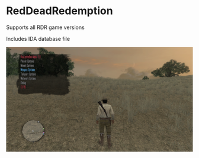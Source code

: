 # RedDeadRedemption
 Supports all RDR game versions
 
 Includes IDA database file  

![Preview](https://github.com/TheRouletteBoi/RedDeadRedemption/blob/master/Resources/Preview.png)
